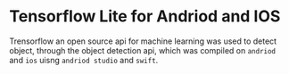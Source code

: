 # Tensorflow Lite for Andriod and IOS

Trensorflow an open source api for machine learning was used to detect object, through the object detection api, which was compiled on ```andriod``` and ```ios``` uisng ```andriod studio``` and ```swift```.
